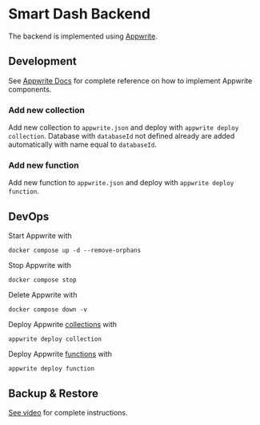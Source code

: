# Smart Dash Backend
The backend is implemented using [Appwrite](https://appwrite.io/).

## Development
See [Appwrite Docs](https://appwrite.io/docs) for complete reference on how to implement 
Appwrite components. 

### Add new collection
Add new collection to `appwrite.json` and deploy with `appwrite deploy collection`. 
Database with `databaseId` not defined already are added automatically with name equal 
to `databaseId`.

### Add new function
Add new function to `appwrite.json` and deploy with `appwrite deploy function`.

## DevOps

Start Appwrite with
```console
docker compose up -d --remove-orphans
```

Stop Appwrite with
```console
docker compose stop
```

Delete Appwrite with
```console
docker compose down -v
```

Deploy Appwrite [collections](https://appwrite.io/docs/databases) with
```console
appwrite deploy collection
```

Deploy Appwrite [functions](https://appwrite.io/docs/functions) with
```console
appwrite deploy function
```


## Backup & Restore
[See video](https://www.youtube.com/watch?v=lM5yZEPtlvg) for complete instructions.